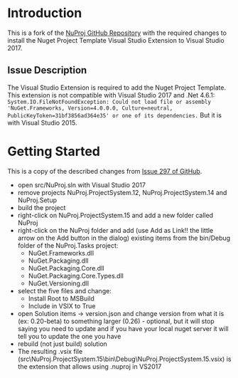 # Introduction 
This is a fork of the [NuProj GitHub Repository](https://github.com/nuproj/nuproj) with the required changes to install the Nuget Project Template Visual Studio Extension to Visual Studio 2017.

## Issue Description
The Visual Studio Extension is required to add the Nuget Project Template. This extension is not compatible with Visual Studio 2017 and .Net 4.6.1:
```System.IO.FileNotFoundException: Could not load file or assembly 'NuGet.Frameworks, Version=4.0.0.0, Culture=neutral, PublicKeyToken=31bf3856ad364e35' or one of its dependencies.```
But it is with Visual Studio 2015.


# Getting Started
This is a copy of the described changes from [Issue 297 of GitHub](https://github.com/nuproj/nuproj/issues/297).

- open src/NuProj.sln with Visual Studio 2017
- remove projects NuProj.ProjectSystem.12, NuProj.ProjectSystem.14 and NuProj.Setup
- build the project
- right-click on NuProj.ProjectSystem.15 and add a new folder called NuProj
- right-click on the NuProj folder and add (use Add as Link!! the little arrow on the Add button in the dialog) existing items from the bin/Debug folder of the NuProj.Tasks project:
  - NuGet.Frameworks.dll
  - NuGet.Packaging.dll
  - NuGet.Packaging.Core.dll
  - NuGet.Packaging.Core.Types.dll
  - NuGet.Versioning.dll
- select the five files and change:
  - Install Root to MSBuild
  - Include in VSIX to True
- open Solution items -> version.json and change version from what it is (ex: 0.20-beta) to something larger (0.26) - optional, but it will stop saying you need to update and if you have your local nuget server it will tell you to update the one you have
- rebuild (not just build) solution
- The resulting .vsix file (src\NuProj.ProjectSystem.15\bin\Debug\NuProj.ProjectSystem.15.vsix) is the extension that allows using .nuproj in VS2017